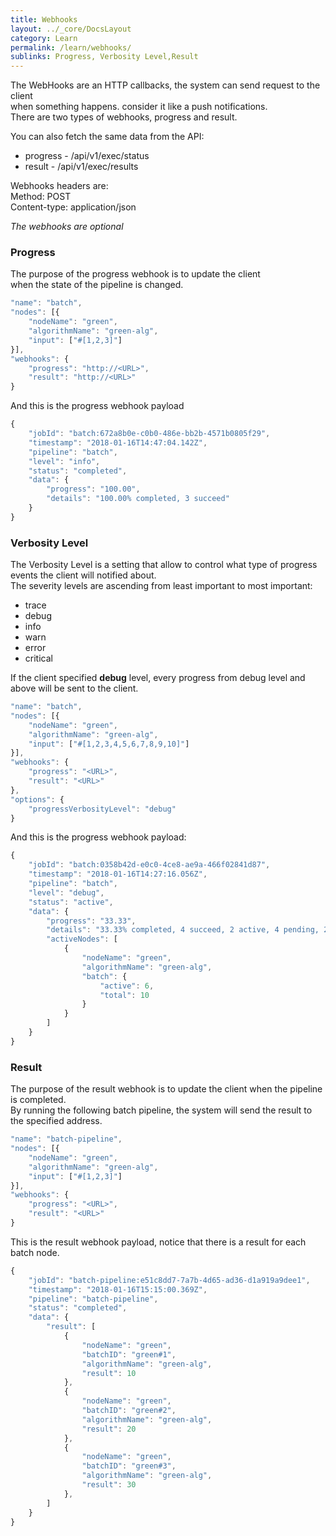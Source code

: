 ```yaml
---
title: Webhooks
layout: ../_core/DocsLayout
category: Learn
permalink: /learn/webhooks/
sublinks: Progress, Verbosity Level,Result
---
```


The WebHooks are an HTTP callbacks, the system can send request to the client  
when something happens. consider it like a push notifications.  
There are two types of webhooks, progress and result.  

You can also fetch the same data from the API:
* progress - /api/v1/exec/status
* result   - /api/v1/exec/results

Webhooks headers are:  
Method: POST  
Content-type: application/json

*The webhooks are optional*

### Progress

The purpose of the progress webhook is to update the client  
when the state of the pipeline is changed.

```js
"name": "batch",
"nodes": [{
    "nodeName": "green",
    "algorithmName": "green-alg",
    "input": ["#[1,2,3]"]
}],
"webhooks": {
    "progress": "http://<URL>",
    "result": "http://<URL>"
}
```

And this is the progress webhook payload

```js
{
    "jobId": "batch:672a8b0e-c0b0-486e-bb2b-4571b0805f29",
    "timestamp": "2018-01-16T14:47:04.142Z",
    "pipeline": "batch",
    "level": "info",
    "status": "completed",
    "data": {
        "progress": "100.00",
        "details": "100.00% completed, 3 succeed"
    }
}
```

### Verbosity Level

The Verbosity Level is a setting that allow to control what type of progress events the client will notified about.  
The severity levels are ascending from least important to most important:
* trace
* debug
* info
* warn
* error
* critical

If the client specified **debug** level, every progress from debug level and above will be sent to the client.

```js
"name": "batch",
"nodes": [{
    "nodeName": "green",
    "algorithmName": "green-alg",
    "input": ["#[1,2,3,4,5,6,7,8,9,10]"]
}],
"webhooks": {
    "progress": "<URL>",
    "result": "<URL>"
},
"options": {
    "progressVerbosityLevel": "debug"
}
```

And this is the progress webhook payload:

```js
{
    "jobId": "batch:0358b42d-e0c0-4ce8-ae9a-466f02841d87",
    "timestamp": "2018-01-16T14:27:16.056Z",
    "pipeline": "batch",
    "level": "debug",
    "status": "active",
    "data": {
        "progress": "33.33",
        "details": "33.33% completed, 4 succeed, 2 active, 4 pending, 2 creating",
        "activeNodes": [
            {
                "nodeName": "green",
                "algorithmName": "green-alg",
                "batch": {
                    "active": 6,
                    "total": 10
                }
            }
        ]
    }
}

```

### Result

The purpose of the result webhook is to update the client when the pipeline is completed.  
By running the following batch pipeline, the system will send the result to the specified address.

```js
"name": "batch-pipeline",
"nodes": [{
    "nodeName": "green",
    "algorithmName": "green-alg",
    "input": ["#[1,2,3]"]
}],
"webhooks": {
    "progress": "<URL>",
    "result": "<URL>"
}
```

This is the result webhook payload, notice that there is a result for each batch node.

```js
{
    "jobId": "batch-pipeline:e51c8dd7-7a7b-4d65-ad36-d1a919a9dee1",
    "timestamp": "2018-01-16T15:15:00.369Z",
    "pipeline": "batch-pipeline",
    "status": "completed",
    "data": {
        "result": [
            {
                "nodeName": "green",
                "batchID": "green#1",
                "algorithmName": "green-alg",
                "result": 10
            },
            {
                "nodeName": "green",
                "batchID": "green#2",
                "algorithmName": "green-alg",
                "result": 20
            },
            {
                "nodeName": "green",
                "batchID": "green#3",
                "algorithmName": "green-alg",
                "result": 30
            },
        ]
    }
}
```

